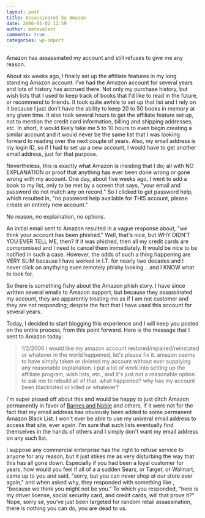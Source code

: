 ```yaml
---
layout: post
title: Assassinated by Amazon
date: 2006-01-02 12:59
author: metavalent
comments: true
categories: wp-import
---
```

Amazon has assassinated my account and still refuses to give me any reason.

About six weeks ago, I finally set up the affiliate features in my long standing Amazon account.  I've had the Amazon account for several years and lots of history has accrued there.  Not only my purchase history, but wish lists that I used to keep track of books that I'd like to read in the future, or recommend to friends.  It took quite awhile to set up that list and I rely on it because I just don't have the ability to keep 20 to 50 books in memory at any given time.  It also took several hours to get the affiliate feature set up, not to mention the credit card information, billing and shipping addresses, etc.  In short, it would likely take me 5 to 10 hours to even begin creating a similar account and it would never be the same list that I was looking forward to reading over the next couple of years.  Also, my email address is my login ID, so if I had to set up a new account, I would have to get another email address, just for that purpose.

Nevertheless, this is exactly what Amazon is insisting that I do; all with NO EXPLANATION or proof that anything has ever been done wrong or gone wrong with my account.  One day, about five weeks ago, I went to add a book to my list, only to be met by a screen that says, "your email and password do not match any on record."  So I clicked to get password help, which resulted in, "no password help available for THIS account, please create an entirely new account."

No reason, no explaination, no options.

An initial email sent to Amazon resulted in a vague response about, "we think your account has been phished."  Well, that's nice, but WHY DIDN'T YOU EVER TELL ME, then?  If it was phished, then all my credit cards are compromised and I need to cancel them immediately.  It would be nice to be notified in such a case.  However, the odds of such a thing happening are VERY SLIM because I have worked in I.T. for nearly two decades and I never click on anythying even remotely phishy looking .. and I KNOW what to look for.

So there is something fishy about the Amazon phish story.  I have since written several emails to Amazon support, but because they assassinated my account, they are apparently treating me as if I am not customer and they are not responding; despite the fact that I have used this account for several years.

Today, I decided to start blogging this experience and I will keep you posted on the entire process, from this point forward.  Here is the message that I sent to Amazon today:

<blockquote>1/2/2006
i would like my amazon account restored/repaired/reinstated or whatever in the world happened, let's please fix it. amazon seems to have simply taken or deleted my account without ever supplying any reasonable explanation.  i put a lot of work into setting up the affiliate program, wish lists, etc., and it's just not a reasonable option to ask me to rebuild all of that.  what happened?  why has my account been blacklisted or killed or whatever?
</blockquote>

I'm super pissed off about this and would be happy to just ditch Amazon permanently in favor of <a href="http://www.bn.com/">Barnes and Noble</a> and others, if it were not for the fact that my email address has obviously been added to some permanent Amazon Black List.  I won't ever be able to use my univeral email address to access that site, ever again.  I'm sure that such lists eventually find themselves in the hands of others and I simply don't want my email address on any such list.

I suppose any commercial enterprise has the right to refuse service to anyone for any reason, but it just stikes me as very disturbing the way that this has all gone down.  Especially if you had been a loyal customer for years, how would you feel if all of a a sudden Sears, or Target, or Walmart, came up to you and said, "sorry, but you can never shop at our store ever again," and when asked why, they responded with something like , "because we think you might not be you."  To which you responded, "here is my driver license, social security card, and credit cards, will that prove it?"  Nope, sorry sir, you've just been targeted for random retail assassination, there is nothing you can do, you are dead to us.
